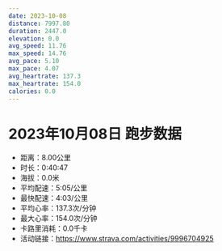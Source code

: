 ```yaml
---
date: 2023-10-08
distance: 7997.80
duration: 2447.0
elevation: 0.0
avg_speed: 11.76
max_speed: 14.76
avg_pace: 5.10
max_pace: 4.07
avg_heartrate: 137.3
max_heartrate: 154.0
calories: 0.0
---
```


# 2023年10月08日 跑步数据

- 距离：8.00公里
- 时长：0:40:47
- 海拔：0.0米
- 平均配速：5:05/公里
- 最快配速：4:03/公里
- 平均心率：137.3次/分钟
- 最大心率：154.0次/分钟
- 卡路里消耗：0.0千卡
- 活动链接：https://www.strava.com/activities/9996704925
